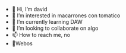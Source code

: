 - 👋 Hi, I’m david
- 👀 I’m interested in macarrones con tomatico
- 🌱 I’m currently learning DAW
- 💞️ I’m looking to collaborate on algo
- 📫 How to reach me, no
- 🥚Webos

<!---
dferfer235/dferfer235 is a ✨ special ✨ repository because its `README.md` (this file) appears on your GitHub profile.
You can click the Preview link to take a look at your changes.
--->
